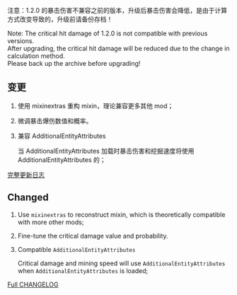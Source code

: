 注意：1.2.0 的暴击伤害不兼容之前的版本，升级后暴击伤害会降低，是由于计算方式改变导致的，升级前请备份存档！

Note: The critical hit damage of 1.2.0 is not compatible with previous versions.   
After upgrading, the critical hit damage will be reduced due to the change in calculation method.   
Please back up the archive before upgrading!


## 变更

1. 使用 mixinextras 重构 mixin，理论兼容更多其他 mod；
2. 微调暴击爆伤数值和概率。
3. 兼容 AdditionalEntityAttributes

   当 AdditionalEntityAttributes 加载时暴击伤害和挖掘速度将使用 AdditionalEntityAttributes 的；

[完整更新日志](https://github.com/LangYueMc/AutoTranslation/blob/master/CHANGELOG.md)

## Changed

1. Use `mixinextras` to reconstruct mixin, which is theoretically compatible with more other mods;
2. Fine-tune the critical damage value and probability.
3. Compatible `AdditionalEntityAttributes`

   Critical damage and mining speed will use `AdditionalEntityAttributes` when `AdditionalEntityAttributes` is loaded;
 
[Full CHANGELOG](https://github.com/LangYueMc/AutoTranslation/blob/master/CHANGELOG_en.md)
